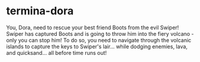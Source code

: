 # termina-dora

You, Dora, need to rescue your best friend Boots from the evil Swiper! Swiper has captured Boots and is going to throw him into the fiery volcano - only you can stop him! To do so, you need to navigate through the volcanic islands to capture the keys to Swiper's lair... while dodging enemies, lava, and quicksand... all before time runs out! 

